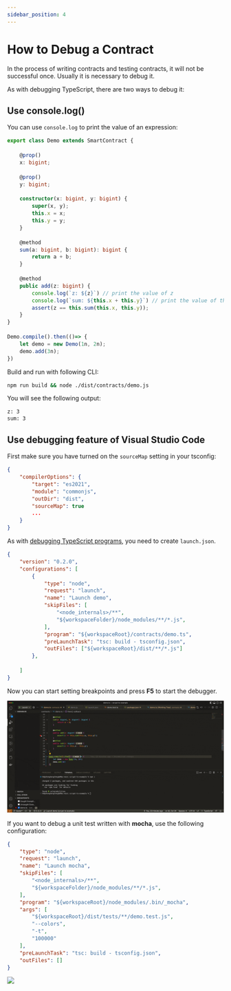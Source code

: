 ```yaml
---
sidebar_position: 4
---
```


# How to Debug a Contract

In the process of writing contracts and testing contracts, it will not be successful once. Usually it is necessary to debug it.

As with debugging TypeScript, there are two ways to debug it:


## Use console.log()

You can use `console.log` to print the value of an expression:


```ts
export class Demo extends SmartContract {

    @prop()
    x: bigint;

    @prop()
    y: bigint;

    constructor(x: bigint, y: bigint) {
        super(x, y);
        this.x = x;
        this.y = y;
    }

    @method
    sum(a: bigint, b: bigint): bigint {
        return a + b;
    }

    @method
    public add(z: bigint) {
        console.log(`z: ${z}`) // print the value of z
        console.log(`sum: ${this.x + this.y}`) // print the value of this.x + this.y
        assert(z == this.sum(this.x, this.y));
    }
}

Demo.compile().then(()=> {
    let demo = new Demo(1n, 2n);
    demo.add(3n);
})
```

Build and run with following CLI:

```bash
npm run build && node ./dist/contracts/demo.js
```

You will see the following output:

```
z: 3
sum: 3
```

## Use debugging feature of Visual Studio Code


First make sure you have turned on the `sourceMap` setting in your tsconfig:

```json
{
    "compilerOptions": {
        "target": "es2021",
        "module": "commonjs",
        "outDir": "dist",
        "sourceMap": true
        ...
    }
}
```

As with [debugging TypeScript programs](https://code.visualstudio.com/docs/typescript/typescript-debugging), you need to create `launch.json`.

```json
{
    "version": "0.2.0",
    "configurations": [
        {
            "type": "node",
            "request": "launch",
            "name": "Launch demo",
            "skipFiles": [
                "<node_internals>/**",
                "${workspaceFolder}/node_modules/**/*.js",
            ],
            "program": "${workspaceRoot}/contracts/demo.ts",
            "preLaunchTask": "tsc: build - tsconfig.json",
            "outFiles": ["${workspaceRoot}/dist/**/*.js"]
        },
        
    ]
}
```

Now you can start setting breakpoints and press **F5** to start the debugger.


![](../../static/img/debugging1.gif)

If you want to debug a unit test written with **mocha**, use the following configuration:

```json
{
    "type": "node",
    "request": "launch",
    "name": "Launch mocha",
    "skipFiles": [
        "<node_internals>/**",
        "${workspaceFolder}/node_modules/**/*.js",
    ],
    "program": "${workspaceRoot}/node_modules/.bin/_mocha",
    "args": [
        "${workspaceRoot}/dist/tests/**/demo.test.js",
        "--colors",
        "-t",
        "100000"
    ],
    "preLaunchTask": "tsc: build - tsconfig.json",
    "outFiles": []
}
```

![](../../static/img/debugging2.gif)

